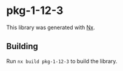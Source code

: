 # pkg-1-12-3

This library was generated with [Nx](https://nx.dev).

## Building

Run `nx build pkg-1-12-3` to build the library.
